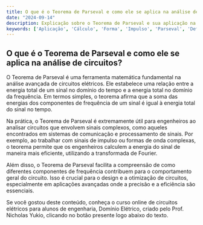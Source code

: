 ```yaml
---
title: O que é o Teorema de Parseval e como ele se aplica na análise de circuitos?
date: "2024-09-14"
description: Explicação sobre o Teorema de Parseval e sua aplicação na análise avançada de circuitos elétricos.
keywords: ['Aplicação', 'Cálculo', 'Forma', 'Impulso', 'Parseval', 'Definição', 'Avançada']
---
```


## O que é o Teorema de Parseval e como ele se aplica na análise de circuitos?

O Teorema de Parseval é uma ferramenta matemática fundamental na análise avançada de circuitos elétricos. Ele estabelece uma relação entre a energia total de um sinal no domínio do tempo e a energia total no domínio da frequência. Em termos simples, o teorema afirma que a soma das energias dos componentes de frequência de um sinal é igual à energia total do sinal no tempo.

Na prática, o Teorema de Parseval é extremamente útil para engenheiros ao analisar circuitos que envolvem sinais complexos, como aqueles encontrados em sistemas de comunicação e processamento de sinais. Por exemplo, ao trabalhar com sinais de impulso ou formas de onda complexas, o teorema permite que os engenheiros calculem a energia do sinal de maneira mais eficiente, utilizando a transformada de Fourier.

Além disso, o Teorema de Parseval facilita a compreensão de como diferentes componentes de frequência contribuem para o comportamento geral do circuito. Isso é crucial para o design e a otimização de circuitos, especialmente em aplicações avançadas onde a precisão e a eficiência são essenciais.

Se você gostou deste conteúdo, conheça o curso online de circuitos elétricos para alunos de engenharia, Domínio Elétrico, criado pelo Prof. Nicholas Yukio, clicando no botão presente logo abaixo do texto.